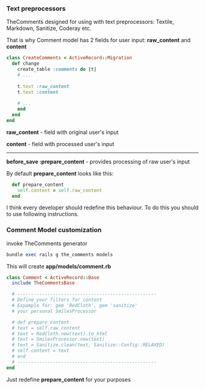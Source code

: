 ### Text preprocessors

TheComments designed for using with text preprocessors: Textile, Markdown, Sanitize, Coderay etc.

That is why Comment model has 2 fields for user input: **raw_content** and **content**

```ruby
class CreateComments < ActiveRecord::Migration
  def change
    create_table :comments do |t|
    # ...
    
    t.text :raw_content
    t.text :content
      
    # ...
    end
  end
end
```

**raw_content** - field with original user's input

**content** - field with processed user's input

<hr>

**before_save :prepare_content** - provides processing of raw user's input

By default **prepare_content** looks like this:

```ruby
  def prepare_content
    self.content = self.raw_content
  end
```

I think every developer should redefine this behaviour. To do this you should to use following instructions.

### Comment Model customization

invoke TheComments generator

```ruby
bundle exec rails g the_comments models
```

This will create **app/models/comment.rb**

```ruby
class Comment < ActiveRecord::Base
  include TheCommentsBase

  # ---------------------------------------------------
  # Define your filters for content
  # Expample for: gem 'RedCloth', gem 'sanitize'
  # your personal SmilesProcessor

  # def prepare_content
  # text = self.raw_content
  # text = RedCloth.new(text).to_html
  # text = SmilesProcessor.new(text)
  # text = Sanitize.clean(text, Sanitize::Config::RELAXED)
  # self.content = text
  # end
  # ---------------------------------------------------
end
```

Just redefine **prepare_content** for your purposes

